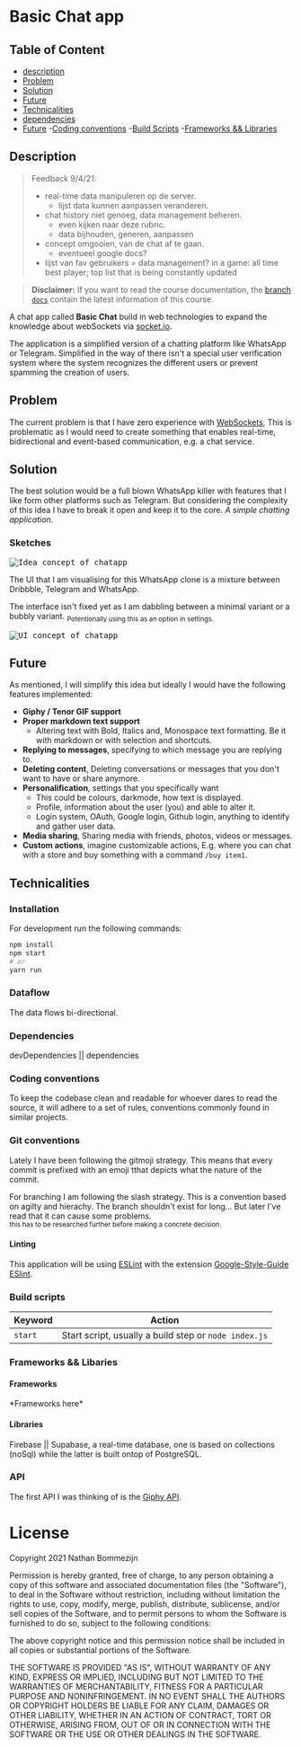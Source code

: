 # Basic Chat app

## Table of Content

- [description](#description)
- [Problem](#problem)
- [Solution](#solution)
- [Future](#future)
- [Technicalities](#technicalities)
- [dependencies](#future)
- [Future](#future) -[Coding conventions](#coding-convention) -[Build Scripts](#build-scripts) -[Frameworks && Libraries](#frameworks-&&-libraries)

## Description

> Feedback 9/4/21:
>
> - real-time data manipuleren op de server.
>   - lijst data kunnen aanpassen veranderen.
> - chat history niet genoeg, data management beheren.
>   - even kijken naar deze rubric.
>   - data bijhouden, generen, aanpassen
> - concept omgooien, van de chat af te gaan.
>   - eventueel google docs?
> - lijst van fav gebruikers = data management?
>   in a game: all time best player; top list that is being constantly updated

> **Disclaimer:** If you want to read the course documentation, the [branch `docs`](https://github.com/dewarian/real-time-web-2021/tree/docs) contain the latest information of this course.

A chat app called **Basic Chat** build in web technologies to expand the knowledge about webSockets via [socket.io](https://www.socket.io).

The application is a simplified version of a chatting platform like WhatsApp or Telegram. Simplified in the way of there isn't a special user verification system where the system recognizes the different users or prevent spamming the creation of users.

## Problem

The current problem is that I have zero experience with [WebSockets](https://developer.mozilla.org/en-US/docs/Web/API/WebSockets_API), This is problematic as I would need to create something that enables real-time, bidirectional and event-based communication, e.g. a chat service.

## Solution

The best solution would be a full blown WhatsApp killer with features that I like form other platforms such as Telegram. But considering the complexity of this idea I have to break it open and keep it to the core. _A simple chatting application_.

### Sketches

<kbd>
  <img src="https://user-images.githubusercontent.com/13199349/114191420-afbe9880-994c-11eb-9e5b-4a30408cefe0.jpg" alt="Idea concept of chatapp">
</kbd>

The UI that I am visualising for this WhatsApp clone is a mixture between Dribbble, Telegram and WhatsApp.

The interface isn't fixed yet as I am dabbling between a minimal variant or a bubbly variant.
<sub>Potentionally using this as an option in settings.</sub>

<kbd>
  <img src="https://user-images.githubusercontent.com/13199349/114191437-b3521f80-994c-11eb-89f1-aae1bb58a7f4.jpg" alt="UI concept of chatapp">
</kbd>

## Future

As mentioned, I will simplify this idea but ideally I would have the following features implemented:

- **Giphy / Tenor GIF support**
- **Proper markdown text support**
  - Altering text with Bold, Italics and, Monospace text formatting. Be it with markdown or with selection and shortcuts.
- **Replying to messages**, specifying to which message you are replying to.
- **Deleting content**, Deleting conversations or messages that you don't want to have or share anymore.
- **Personalification**, settings that you specifically want
  - This could be colours, darkmode, how text is displayed.
  - Profile, information about the user (you) and able to alter it.
  - Login system, OAuth, Google login, Github login, anything to identify and gather user data.
- **Media sharing**, Sharing media with friends, photos, videos or messages.
- **Custom actions**, imagine customizable actions, E.g. where you can chat with a store and buy something with a command `/buy item1`.

## Technicalities

### Installation

For development run the following commands:

```ZSH
npm install
npm start
# or
yarn run
```

### Dataflow

The data flows bi-directional.

### Dependencies

devDependencies || dependencies

### Coding conventions

To keep the codebase clean and readable for whoever dares to read the source, it will adhere to a set of rules, conventions commonly found in similar projects.

### Git conventions

Lately I have been following the gitmoji strategy. This means that every commit is prefixed with an emoji tthat depicts what the nature of the commit.

For branching I am following the slash strategy. This is a convention based on agilty and hierachy. The branch shouldn't exist for long... But later I've read that it can cause some problems. <br> <sub>this has to be researched further before making a concrete decision.</sub>

#### Linting

This application will be using [ESLint](https://www.npmjs.com/package/eslint) with the extension [Google-Style-Guide ESlint](https://github.com/google/eslint-config-google).

### Build scripts

| Keyword | Action                                                |
| :------ | ----------------------------------------------------- |
| `start` | Start script, usually a build step or `node index.js` |

### Frameworks && Libaries

#### Frameworks

\*Frameworks here\*

#### Libraries

Firebase || Supabase, a real-time database, one is based on collections (noSql) while the latter is built ontop of PostgreSQL.

### API

The first API I was thinking of is the [Giphy API](https://developers.giphy.com/docs/sdk#design-guidelines).

# License

Copyright 2021 Nathan Bommezijn

Permission is hereby granted, free of charge, to any person obtaining a copy of this software and associated documentation files (the "Software"), to deal in the Software without restriction, including without limitation the rights to use, copy, modify, merge, publish, distribute, sublicense, and/or sell copies of the Software, and to permit persons to whom the Software is furnished to do so, subject to the following conditions:

The above copyright notice and this permission notice shall be included in all copies or substantial portions of the Software.

THE SOFTWARE IS PROVIDED "AS IS", WITHOUT WARRANTY OF ANY KIND, EXPRESS OR IMPLIED, INCLUDING BUT NOT LIMITED TO THE WARRANTIES OF MERCHANTABILITY, FITNESS FOR A PARTICULAR PURPOSE AND NONINFRINGEMENT. IN NO EVENT SHALL THE AUTHORS OR COPYRIGHT HOLDERS BE LIABLE FOR ANY CLAIM, DAMAGES OR OTHER LIABILITY, WHETHER IN AN ACTION OF CONTRACT, TORT OR OTHERWISE, ARISING FROM, OUT OF OR IN CONNECTION WITH THE SOFTWARE OR THE USE OR OTHER DEALINGS IN THE SOFTWARE.
